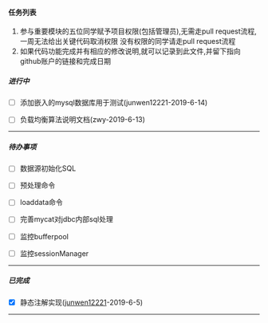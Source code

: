 #### 任务列表

1. 参与重要模块的五位同学赋予项目权限(包括管理员),无需走pull request流程,一周无法给出关键代码取消权限
   没有权限的同学请走pull request流程
2. 如果代码功能完成并有相应的修改说明,就可以记录到此文件,并留下指向github账户的链接和完成日期

##### 进行中

- [ ] 添加嵌入的mysql数据库用于测试(junwen12221-2019-6-14)
- [ ] 负载均衡算法说明文档(zwy-2019-6-13)





------





##### 待办事项

- [ ] 数据源初始化SQL
- [ ] 预处理命令
- [ ] loaddata命令
- [ ] 完善mycat对jdbc内部sql处理
- [ ] 监控bufferpool
- [ ] 监控sessionManager



------



##### 已完成

- [x] 静态注解实现([junwen12221](https://github.com/junwen12221)-2019-6-5)

------



